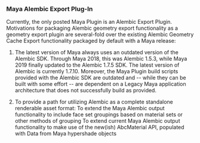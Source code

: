 ### Maya Alembic Export Plug-In

Currently, the only posted Maya Plugin is an Alembic Export Plugin.  Motivations for packaging Alembic geometry export functionality as a geometry export plugin are several-fold over the existing Alembic Geometry Cache Export functionality packaged by default with a Maya release:

1.  The latest version of Maya always uses an outdated version of the Alembic SDK.  Through Maya 2018, this was Alembic 1.5.3, while Maya 2019 finally updated to the Alembic 1.7.5 SDK.  The latest version of Alembic is currently 1.7.10.  Moreover, the Maya Plugin build scripts provided with the Alembic SDK are outdated and -- while they can be built with some effort -- are dependent on a Legacy Maya application architecture that does not successfully build as provided.  

2.  To provide a path for utilizing Alembic as a complete standalone renderable asset format:
    To extend the Maya Alembic output functionality to include face set groupings based on material sets or other methods of grouping
    To extend current Maya Alembic output functionality to make use of the new(ish) AbcMaterial API, populated with Data from Maya hypershade objects  
